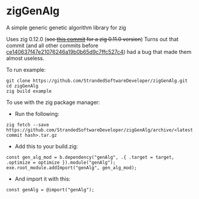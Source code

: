 # zigGenAlg
A simple generic genetic algorithm library for zig

Uses zig 0.12.0 (~~see [this commit](https://github.com/StrandedSoftwareDeveloper/zigGenAlg/commit/4c365dca9e2f2fa2c478b6a55360b3463f91fd91) for a zig 0.11.0 version~~) Turns out that commit (and all other commits before [ce140637f47e21076246a19b0b65d9c7ffc527c4](https://github.com/StrandedSoftwareDeveloper/zigGenAlg/commit/ce140637f47e21076246a19b0b65d9c7ffc527c4)) had a bug that made them almost useless.

To run example:
```
git clone https://github.com/StrandedSoftwareDeveloper/zigGenAlg.git
cd zigGenAlg
zig build example
```

To use with the zig package manager:
- Run the following:
```
zig fetch --save https://github.com/StrandedSoftwareDeveloper/zigGenAlg/archive/<latest commit hash>.tar.gz
```
- Add this to your build.zig:
```
const gen_alg_mod = b.dependency("genAlg", .{ .target = target, .optimize = optimize }).module("genAlg");
exe.root_module.addImport("genAlg", gen_alg_mod);
```
- And import it with this:
```
const genAlg = @import("genAlg");
```
